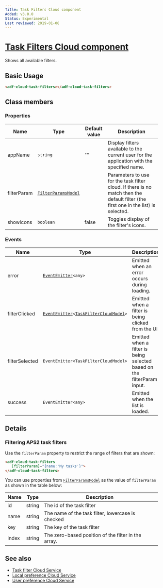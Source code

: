 ```yaml
---
Title: Task Filters Cloud component
Added: v3.0.0
Status: Experimental
Last reviewed: 2019-01-08
---
```


# [Task Filters Cloud component](../../../lib/process-services-cloud/src/lib/task/task-filters/components/task-filters-cloud.component.ts "Defined in task-filters-cloud.component.ts")

Shows all available filters.

## Basic Usage

```html
<adf-cloud-task-filters></adf-cloud-task-filters>
```

## Class members

### Properties

| Name | Type | Default value | Description |
| --- | --- | --- | --- |
| appName | `string` | "" | Display filters available to the current user for the application with the specified name. |
| filterParam | [`FilterParamsModel`](../../../lib/process-services/src/lib/task-list/models/filter.model.ts) |  | Parameters to use for the task filter cloud. If there is no match then the default filter (the first one in the list) is selected. |
| showIcons | `boolean` | false | Toggles display of the filter's icons. |

### Events

| Name | Type | Description |
| --- | --- | --- |
| error | [`EventEmitter`](https://angular.io/api/core/EventEmitter)`<any>` | Emitted when an error occurs during loading. |
| filterClicked | [`EventEmitter`](https://angular.io/api/core/EventEmitter)`<`[`TaskFilterCloudModel`](../../../lib/process-services-cloud/src/lib/task/task-filters/models/filter-cloud.model.ts)`>` | Emitted when a filter is being clicked from the UI. |
| filterSelected | `EventEmitter<TaskFilterCloudModel>` | Emitted when a filter is being selected based on the filterParam input. |
| success | `EventEmitter<any>` | Emitted when the list is loaded. |

## Details

### Filtering APS2 task filters

Use the `filterParam` property to restrict the range of filters that are shown:

```html
<adf-cloud-task-filters
   [filterParam]="{name:'My tasks'}">
</adf-cloud-task-filters>
```

You can use properties from [`FilterParamsModel`](../../../lib/process-services/src/lib/task-list/models/filter.model.ts)
as the value of `filterParam` as shown in the table below:

| Name  | Type   | Description                                         |
| ----- | ------ | --------------------------------------------------- |
| id    | string | The id of the task filter                           |
| name  | string | The name of the task filter, lowercase is checked   |
| key   | string | The key of the task filter                          |
| index | string | The zero-based position of the filter in the array. |

## See also

*   [Task filter Cloud Service](../services/task-filter-cloud.service.md)
*   [Local preference Cloud Service](../services/local-preference-cloud.service.md)
*   [User preference Cloud Service](../services/user-preference-cloud.service.md)
